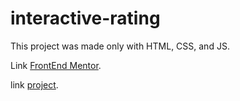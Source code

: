 # interactive-rating

This project was made only with HTML, CSS, and JS.

Link [FrontEnd Mentor](https://www.frontendmentor.io/challenges/interactive-rating-component-koxpeBUmI).

link [project](https://lucamacedos.github.io/interactive-rating/).